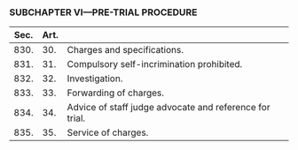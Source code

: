 ### SUBCHAPTER VI—PRE-TRIAL PROCEDURE ###

|Sec.|Art.|                                                       |
|----|----|-------------------------------------------------------|
|830.|30. |              Charges and specifications.              |
|831.|31. |       Compulsory self-incrimination prohibited.       |
|832.|32. |                    Investigation.                     |
|833.|33. |                Forwarding of charges.                 |
|834.|34. |Advice of staff judge advocate and reference for trial.|
|835.|35. |                  Service of charges.                  |